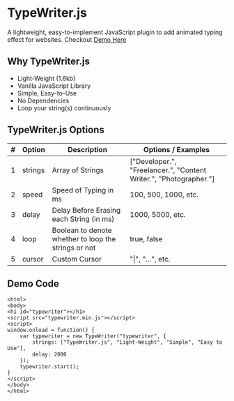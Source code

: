 # TypeWriter.js

A lightweight, easy-to-implement JavaScript plugin to add animated typing effect for websites. Checkout [Demo Here](https://vishwas-r.github.io/TypeWriter.js/)

Why TypeWriter.js
-----------------

* Light-Weight (1.6kb)
* Vanilla JavaScript Library
* Simple, Easy-to-Use
* No Dependencies
* Loop your string(s) continuously

TypeWriter.js Options
---------------------

| #   | Option | Description | Options / Examples |
| --- | --- | --- | --- |
| 1   | strings | Array of Strings | \["Developer.", "Freelancer.", "Content Writer.", "Photographer."\] |
| 2   | speed | Speed of Typing in ms | 100, 500, 1000, etc. |
| 3   | delay | Delay Before Erasing each String (in ms) | 1000, 5000, etc. |
| 4   | loop | Boolean to denote whether to loop the strings or not | true, false |
| 5   | cursor | Custom Cursor | "\|", "...", etc. |

Demo Code
---------

    <html>
    <body>
    <h1 id="typewriter"></h1>
    <script src="typewriter.min.js"></script>
    <script>
    window.onload = function() {
    	var typewriter = new TypeWriter("typewriter", {
    		strings: ["TypeWriter.js", "Light-Weight", "Simple", "Easy to Use"],
    		delay: 2000
    	});
    	typewriter.start();
    }
    </script>
    </body>
    </html>

